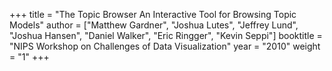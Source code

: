 +++
title = "The Topic Browser An Interactive Tool for Browsing Topic Models"
author = ["Matthew Gardner", "Joshua Lutes", "Jeffrey Lund", "Joshua Hansen", "Daniel Walker", "Eric Ringger", "Kevin Seppi"]
booktitle = "NIPS Workshop on Challenges of Data Visualization"
year = "2010"
weight = "1"
+++
